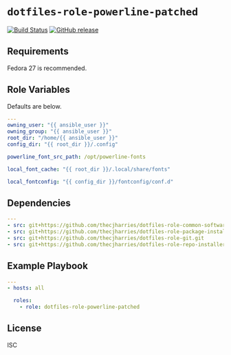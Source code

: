 # `dotfiles-role-powerline-patched`

[![Build Status](https://travis-ci.org/thecjharries/dotfiles-role-powerline-patched.svg?branch=master)](https://travis-ci.org/thecjharries/dotfiles-role-powerline-patched)
[![GitHub release](https://img.shields.io/github/release/thecjharries/dotfiles-role-powerline-patched.svg)](https://github.com/thecjharries/dotfiles-role-powerline-patched)

## Requirements

Fedora 27 is recommended.

## Role Variables

Defaults are below.

```yml
---
owning_user: "{{ ansible_user }}"
owning_group: "{{ ansible_user }}"
root_dir: "/home/{{ ansible_user }}"
config_dir: "{{ root_dir }}/.config"

powerline_font_src_path: /opt/powerline-fonts

local_font_cache: "{{ root_dir }}/.local/share/fonts"

local_fontconfig: "{{ config_dir }}/fontconfig/conf.d"
```

## Dependencies

```yml
---
- src: git+https://github.com/thecjharries/dotfiles-role-common-software.git
- src: git+https://github.com/thecjharries/dotfiles-role-package-installer.git
- src: git+https://github.com/thecjharries/dotfiles-role-git.git
- src: git+https://github.com/thecjharries/dotfiles-role-repo-installer.git
```

## Example Playbook

```yml
---
- hosts: all

  roles:
    - role: dotfiles-role-powerline-patched
```

## License

ISC
